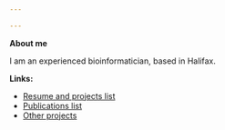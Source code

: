 ```yaml
---

---
```


**About me**

I am an experienced bioinformatician, based in Halifax.

**Links:**

* [Resume and projects list](/resume)
* [Publications list](/cv)
* [Other projects](/other-projects)

<br>
<br>
<br>
<br>
<br>